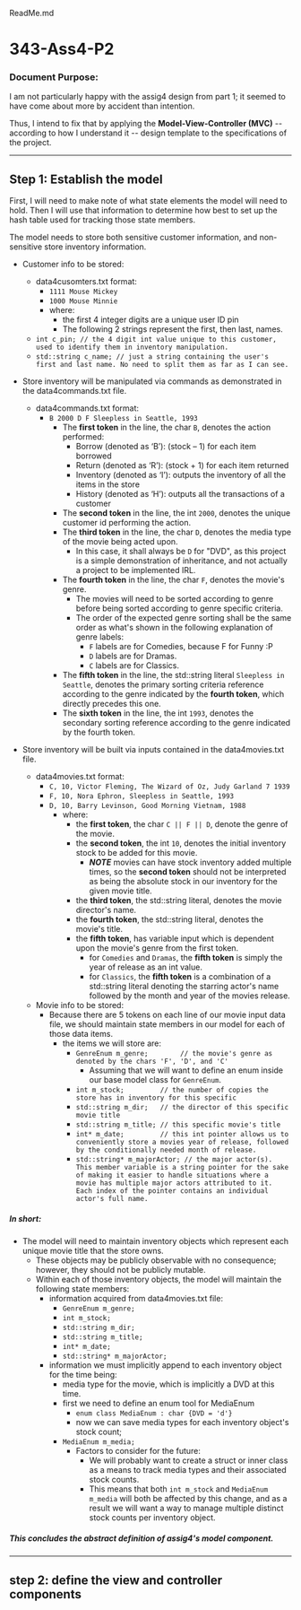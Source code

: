 ReadMe.md


343-Ass4-P2
===

### Document Purpose:

I am not particularly happy with the assig4 design from part 1; it seemed to have come about more by accident than intention. 

Thus, I intend to fix that by applying the **Model-View-Controller (MVC)** -- according to how I understand it -- design template to the specifications of the project.

---
Step 1: Establish the model
---

First, I will need to make note of what state elements the model will need to hold. Then I will use that information to determine how best to set up the hash table used for tracking those state members.

The model needs to store both sensitive customer information, and non-sensitive store inventory information.

- Customer info to be stored:
  + data4cusomters.txt format:
    * `1111 Mouse Mickey` 
    * `1000 Mouse Minnie`
    * where: 
      - the first 4 integer digits are a unique user ID pin
      - The following 2 strings represent the first, then last, names.
  + `int c_pin; // the 4 digit int value unique to this customer, used to identify them in inventory manipulation.`
  + `std::string c_name; // just a string containing the user's first and last name. No need to split them as far as I can see.`


- Store inventory will be manipulated via commands as demonstrated in the data4commands.txt file.
  + data4commands.txt format:
    * `B 2000 D F Sleepless in Seattle, 1993`
      - The **first token** in the line, the char `B`, denotes the action performed:
        + Borrow (denoted as ‘B’): (stock – 1) for each item borrowed
        + Return (denoted as ‘R’): (stock + 1) for each item returned
        + Inventory (denoted as ‘I’): outputs the inventory of all the items in the store
        + History (denoted as ‘H’): outputs all the transactions of a customer
      - The **second token** in the line, the int `2000`, denotes the unique customer id performing the action.
      - The **third token** in the line, the char `D`, denotes the media type of the movie being acted upon.
        + In this case, it shall always be `D` for "DVD", as this project is a simple demonstration of inheritance, and not actually a project to be implemented IRL.
      - The **fourth token** in the line, the char `F`, denotes the movie's genre.
        + The movies will need to be sorted according to genre before being sorted according to genre specific criteria.
        + The order of the expected genre sorting shall be the same order as what's shown in the following explanation of genre labels:
          * `F` labels are for Comedies, because F for Funny :P
          * `D` labels are for Dramas.
          * `C` labels are for Classics.
      - The **fifth token** in the line, the std::string literal `Sleepless in Seattle`, denotes the primary sorting criteria reference according to the genre indicated by the **fourth token**, which directly precedes this one.
      - The **sixth token** in the line, the int `1993`, denotes the secondary sorting reference according to the genre indicated by the fourth token.


- Store inventory will be built via inputs contained in the data4movies.txt file.
  + data4movies.txt format:
    * `C, 10, Victor Fleming, The Wizard of Oz, Judy Garland 7 1939`
    * `F, 10, Nora Ephron, Sleepless in Seattle, 1993`
    * `D, 10, Barry Levinson, Good Morning Vietnam, 1988`
      - where:
        + the **first token**, the char `C || F || D`, denote the genre of the movie.
        + the **second token**, the int `10`, denotes the initial inventory stock to be added for this movie. 
          * ***NOTE*** movies can have stock inventory added multiple times, so the **second token** should not be interpreted as being the absolute stock in our inventory for the given movie title.
        + the **third token**, the std::string literal, denotes the movie director's name.
        + the **fourth token**, the std::string literal, denotes the movie's title.
        + the **fifth token**, has variable input which is dependent upon the movie's genre from the first token.
          * for `Comedies` and `Dramas`, the **fifth token** is simply the year of release as an int value.
          * for `Classics`, the **fifth token** is a combination of a std::string literal denoting the starring actor's name followed by the month and year of the movies release.
  + Movie info to be stored:
    * Because there are 5 tokens on each line of our movie input data file, we should maintain state members in our model for each of those data items.
      - the items we will store are:
        + `GenreEnum m_genre;        // the movie's genre as denoted by the chars 'F', 'D', and 'C'`
          * Assuming that we will want to define an enum inside our base model class for `GenreEnum`.
        + `int m_stock;         // the number of copies the store has in inventory for this specific`
        + `std::string m_dir;   // the director of this specific movie title`
        + `std::string m_title; // this specific movie's title`
        + `int* m_date;         // this int pointer allows us to conveniently store a movies year of release, followed by the conditionally needed month of release.`
        + `std::string* m_majorActor; // the major actor(s). This member variable is a string pointer for the sake of making it easier to handle situations where a movie has multiple major actors attributed to it. Each index of the pointer contains an individual actor's full name.`

##### In short:      
- The model will need to maintain inventory objects which represent each unique movie title that the store owns. 
  + These objects may be publicly observable with no consequence; however, they should not be publicly mutable.
  + Within each of those inventory objects, the model will maintain the following state members:
    * information acquired from data4movies.txt file:
      - `GenreEnum m_genre;`
      - `int m_stock;`
      - `std::string m_dir;`
      - `std::string m_title;`
      - `int* m_date;`
      - `std::string* m_majorActor;`
    * information we must implicitly append to each inventory object for the time being:
      - media type for the movie, which is implicitly a DVD at this time.
      - first we need to define an enum tool for MediaEnum
        + `enum class MediaEnum : char {DVD = 'd'}`
        + now we can save media types for each inventory object's stock count;
      - `MediaEnum m_media;`
        + Factors to consider for the future:
          * We will probably want to create a struct or inner class as a means to track media types and their associated stock counts.
          * This means that both `int m_stock` and `MediaEnum m_media` will both be affected by this change, and as a result we will want a way to manage multiple distinct stock counts per inventory object.

##### This concludes the abstract definition of assig4's model component.

---
step 2: define the view and controller components
---

      
         



